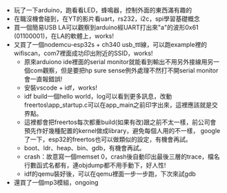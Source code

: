

 *   玩了一下arduino，跑看看LED，蜂鳴器，控制外面的東西滿有趣的
 *   在職沒機會碰到，在YT的影片看uart，rs232，i2c，spi學習基礎概念
 *   買一個簡易USB LA可以觀察到arduino經UART打出來"a"的波形0x61 (01100001)，在LA的軟體上，works!
 *   又買了一個nodemcu-esp32s + ch340 usb_ttl線，可以跑example裡的wifiscan，com7裡面成功印出附近的SSID，works!
     *   原來arduiono ide裡面的serial monitor就能看到輸出不用另外接線用另一個com觀察，但是要把hp sure sense例外處理不然打不開serial monitor會一直報錯誤!
     *   安裝vscode + idf，works!
     *   idf build一個hello world，log可以看到更多訊息，改動freertos\app_startup.c可以在app_main之前印字出來，這裡應該就是交界點。
     *   這裡都會把freertos每次都重build(如果有改)跟之前不太一樣，前公司會預先作好幾種配置的kernel做成library，避免每個人用的不一樣，
         google了一下，esp32的freertos也可以做類似的設定，有機會再試。
     *   boot、ldr、heap、bin、gdb，有機會再試。
     *   crash：故意寫一個memset 0，crash後自動印出最後三層的trace，檔名行數函式名都有，連objdump都不用手動下，好人性!
     *   idf的qemu裝好後，可以在qemu裡面一步一步跑，下次來試gdb
 *   還買了一個mp3模組，ongoing
